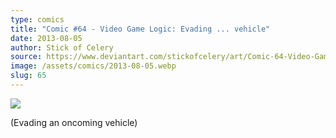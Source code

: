 ```yaml
---
type: comics
title: "Comic #64 - Video Game Logic: Evading ... vehicle"
date: 2013-08-05
author: Stick of Celery
source: https://www.deviantart.com/stickofcelery/art/Comic-64-Video-Game-Logic-Evading-vehicle-390975027
image: /assets/comics/2013-08-05.webp
slug: 65
---
```


![](/assets/comics/2013-08-05.webp)

(Evading an oncoming vehicle)
